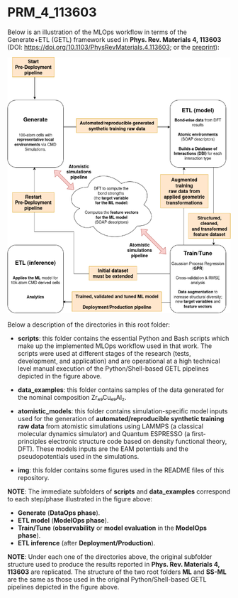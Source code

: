 # PRM_4_113603

Below is an illustration of the MLOps workflow in terms of the Generate+ETL (GETL) framework used in **Phys. Rev. Materials 4, 113603** (DOI: https://doi.org/10.1103/PhysRevMaterials.4.113603; or the [preprint](https://www.researchgate.net/publication/345634787_Chemical_bonding_in_metallic_glasses_from_machine_learning_and_crystal_orbital_Hamilton_population)):

![MLOPs workflow used in PRM_4_113603](img/PRM_4_113603_MLOps.drawio.png)

Below a description of the directories in this root folder:

- **scripts**: this folder contains the essential Python and Bash scripts which make up the implemented MLOps workflow used in that work. The scripts were used at different stages of the research (tests, development, and application) and are operational at a high technical level manual execution of the Python/Shell-based GETL pipelines depicted in the figure above.

- **data_examples**: this folder contains samples of the data generated for the nominal composition Zr₄₉Cu₄₉Al₂.

- **atomistic_models**: this folder contains simulation-specific model inputs used for the generation of **automated/reproducible synthetic training raw data** from atomistic simulations using LAMMPS (a classical molecular dynamics simulator) and Quantum ESPRESSO (a first-principles electronic structure code based on density functional theory, DFT). These models inputs are the EAM potentials and the pseudopotentials used in the simulations.

- **img**: this folder contains some figures used in the README files of this repository.

**NOTE**: The immediate subfolders of **scripts** and **data_examples** correspond to each step/phase illustrated in the figure above:
- **Generate** (**DataOps phase**).
- **ETL model** (**ModelOps phase**).
- **Train/Tune** (**observability** or **model evaluation** in the **ModelOps phase**).
- **ETL inference** (after **Deployment/Production**).

**NOTE**: Under each one of the directories above, the original subfolder structure used to produce the results reported in **Phys. Rev. Materials 4, 113603** are replicated. The structure of the two root folders **ML** and **SS-ML** are the same as those used in the original Python/Shell-based GETL pipelines depicted in the figure above.
